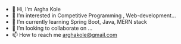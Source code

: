 - 👋 Hi, I’m Argha Kole
- 👀 I’m interested in Competitive Programming , Web-development...
- 🌱 I’m currently learning Spring Boot, Java, MERN stack
- 💞️ I’m looking to collaborate on ...
- 📫 How to reach me arghakole@gmail.com

<!---
arg2k/arg2k is a ✨ special ✨ repository because its `README.md` (this file) appears on your GitHub profile.
You can click the Preview link to take a look at your changes.
--->
